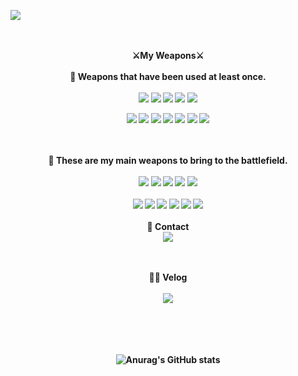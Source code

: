 <img src="https://user-images.githubusercontent.com/96867850/164498625-250cff85-ada6-4d43-bb4e-5d3814b8146f.png"/></a>

<div align="center">


   
   <br><br> 
 <strong> ⚔My Weapons⚔ <strong> 
 <br><br>
📌 Weapons that have been used at least once.
  <br><br>
<img src="https://img.shields.io/badge/-HTML-red?style=flat-square&logo=Spring&logoColor=white"/></a>
<img src="https://img.shields.io/badge/-CSS-orange?style=flat-square&logo=CSS3&logoColor=white"/></a>
<img src="https://img.shields.io/badge/-Github-black?style=flat-square&logo=GitHub&logoColor=white"/></a>
<img src="https://img.shields.io/badge/-MySQL-blue?style=flat-square&logo=MySQL&logoColor=white"/></a>
<img src="https://img.shields.io/badge/-Jquery-blueblack?style=flat-square&logo=Jquery&logoColor=white"/></a>
<br>

<img src="https://img.shields.io/badge/-Spring-green?style=flat-square&logo=Spring&logoColor=white"/></a>
<img src="https://img.shields.io/badge/-Java-dd69b4?style=flat-square&logo=JAVA&logoColor=white"/></a>
<img src="https://img.shields.io/badge/-Javascript-yellow?style=flat-square&logo=JAVASCRIPT&logoColor=white"/></a>
<img src="https://img.shields.io/badge/-flask-black?style=flat-square&logo=flask&logoColor=white"/></a>
<img src="https://img.shields.io/badge/-aws-important?style=flat-square&logo=amazon&logoColor=white"/></a>
<img src="https://img.shields.io/badge/-apache-blueviolet?style=flat-square&logo=apache&logoColor=white"/></a>
<img src="https://img.shields.io/badge/-VisualStudio-blue?style=flat-square&logo=Visualstudio&logoColor=white"/></a>

<br><br>
📌 These are my main weapons to bring to the battlefield.
  <br><br>
<img src="https://img.shields.io/badge/-HTML-red?style=flat-square&logo=Spring&logoColor=white"/></a>
<img src="https://img.shields.io/badge/-CSS-orange?style=flat-square&logo=CSS3&logoColor=white"/></a>
<img src="https://img.shields.io/badge/-Github-black?style=flat-square&logo=GitHub&logoColor=white"/></a>
<img src="https://img.shields.io/badge/-MySQL-blue?style=flat-square&logo=MySQL&logoColor=white"/></a>
<img src="https://img.shields.io/badge/-Jquery-blueblack?style=flat-square&logo=Jquery&logoColor=white"/></a>
<br><br>
<img src="https://img.shields.io/badge/-Spring-green?style=flat-square&logo=Spring&logoColor=white"/></a>
<img src="https://img.shields.io/badge/-Java-dd69b4?style=flat-square&logo=JAVA&logoColor=white"/></a>
<img src="https://img.shields.io/badge/-Javascript-yellow?style=flat-square&logo=JAVASCRIPT&logoColor=white"/></a>
<img src="https://img.shields.io/badge/-aws-important?style=flat-square&logo=amazon&logoColor=white"/></a>
<img src="https://img.shields.io/badge/-apache-blueviolet?style=flat-square&logo=apache&logoColor=white"/></a>
<img src="https://img.shields.io/badge/-VisualStudio-blue?style=flat-square&logo=Visualstudio&logoColor=white"/></a>
<br><br>
💌 Contact <br>
 <img src="https://img.shields.io/badge/-dlrjsdn53@naver.com-brightgreen?style=flat-square&logo=naver&logoColor=white"/></a>
   
<br><br>
👨‍💻 Velog
<br><br>
 <img src="https://img.shields.io/badge/-chocoboy.tistory.com-black?style=flat-square&logo=kakao&logoColor=white"/></a>

<br><br><br><br>
![Anurag's GitHub stats](https://github-readme-stats.vercel.app/api?username=Jamesonthehill&show_icons=true&theme=radical)
